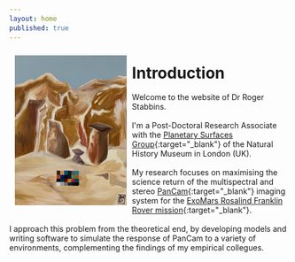 ```yaml
---
layout: home
published: true
---
```

<img style="float: left; padding: 10px;" width="40%" src="index/specsim_painting.jpg" alt="Home Image" title="My talented sister painted this scene based on one of the figures from my thesis."/>

# Introduction
Welcome to the website of Dr Roger Stabbins.  
&nbsp;  
I'm a Post-Doctoral Research Associate with the [Planetary Surfaces Group](https://www.planetsurf.space/){:target="_blank"} of the Natural History Museum in London (UK).  
&nbsp;  
My research focuses on maximising the science return of the multispectral and stereo [PanCam](https://www.youtube.com/watch?v=aOEgsdTqdmo){:target="_blank"} imaging system for the [ExoMars Rosalind Franklin Rover mission](https://www.esa.int/Science_Exploration/Human_and_Robotic_Exploration/Exploration/ExoMars){:target="_blank"}.  
&nbsp;  
I approach this problem from the theoretical end, by developing models and writing software to simulate the response of PanCam to a variety of environments, complementing the findings of my empirical collegues.  
&nbsp;  
<br clear="left"/>